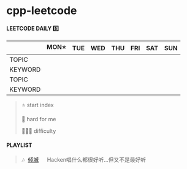# cpp-leetcode

#### LEETCODE DAILY  5️⃣

|       |MON⭐|TUE|WED|THU|FRI|SAT|SUN|
|  ---  |:-:|:-:|:-:|:-:|:-:|:-:|:-:|
|TOPIC  |   |   |   |   |   |   |   |
|KEYWORD|   |   |   |   |   |   |   |
|TOPIC  |   |   |   |   |   |   |   |
|KEYWORD|   |   |   |   |   |   |   |

> ⭐ start index   
> 
> 📌 hard for me    
> 
> 💚🧡💔 difficulty   



#### PLAYLIST
> 🎶&nbsp; [倾城](https://c.y.qq.com/base/fcgi-bin/u?__=yqO6CMKOOmLX) &emsp; Hacken唱什么都很好听...但又不是最好听
